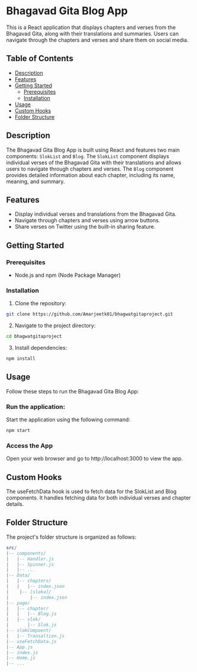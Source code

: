 # Bhagavad Gita Blog App

This is a React application that displays chapters and verses from the Bhagavad Gita, along with their translations and summaries. Users can navigate through the chapters and verses and share them on social media.

## Table of Contents

- [Description](#description)
- [Features](#features)
- [Getting Started](#getting-started)
  - [Prerequisites](#prerequisites)
  - [Installation](#installation)
- [Usage](#usage)
- [Custom Hooks](#custom-hooks)
- [Folder Structure](#folder-structure)

## Description

The Bhagavad Gita Blog App is built using React and features two main components: `SlokList` and `Blog`. The `SlokList` component displays individual verses of the Bhagavad Gita with their translations and allows users to navigate through chapters and verses. The `Blog` component provides detailed information about each chapter, including its name, meaning, and summary.

## Features

- Display individual verses and translations from the Bhagavad Gita.
- Navigate through chapters and verses using arrow buttons.
- Share verses on Twitter using the built-in sharing feature.

## Getting Started

### Prerequisites

- Node.js and npm (Node Package Manager)

### Installation

1. Clone the repository:

```bash
git clone https://github.com/Amarjeetk01/bhagwatgitaproject.git
```
2. Navigate to the project directory:
```bash
cd bhagwatgitaproject
```
3. Install dependencies:
```bash
npm install
```
## Usage
Follow these steps to run the Bhagavad Gita Blog App:

### Run the application:
Start the application using the following command:
```bash
npm start
```
### Access the App
Open your web browser and go to http://localhost:3000 to view the app.
## Custom Hooks
The useFetchData hook is used to fetch data for the SlokList and Blog components. It handles fetching data for both individual verses and chapter details.

## Folder Structure
The project's folder structure is organized as follows:

```lua
src/
|-- components/
|   |-- Handler.js
|   |-- Spinner.js
|   |-- ...
|-- Data/
|   |-- chapters/
|   |   |-- index.json
|    |-- [sloka]/
|        |-- index.json
|-- page/
|   |-- chapter/
|   |   |-- Blog.js
|   |-- slok/
|       |-- Slok.js
|-- slokCompoent/
|   |-- Transaltion.js
|-- useFetchData.js
|-- App.js
|-- index.js
|-- Home.js
|-- ...
